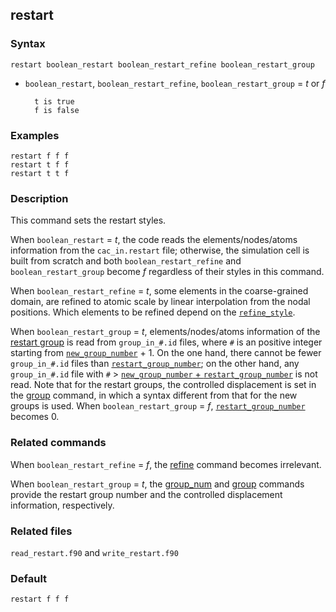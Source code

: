 ## restart

### Syntax

	restart boolean_restart boolean_restart_refine boolean_restart_group

* `boolean_restart`, `boolean_restart_refine`, `boolean_restart_group` = _t_ or _f_

		t is true
		f is false

### Examples

	restart f f f
	restart t f f
	restart t t f

### Description

This command sets the restart styles.

When `boolean_restart` = _t_, the code reads the elements/nodes/atoms information from the `cac_in.restart` file; otherwise, the simulation cell is built from scratch and both `boolean_restart_refine` and `boolean_restart_group` become _f_ regardless of their styles in this command.

When `boolean_restart_refine` = _t_, some elements in the coarse-grained domain, are refined to atomic scale by linear interpolation from the nodal positions. Which elements to be refined depend on the [`refine_style`](refine.md).

When `boolean_restart_group` = _t_, elements/nodes/atoms information of the [restart group](group.md) is read from `group_in_#.id` files, where `#` is an positive integer starting from [`new_group_number`](group_num.md) + 1. On the one hand, there cannot be fewer `group_in_#.id` files than [`restart_group_number`](group_num.md); on the other hand, any `group_in_#.id` file with `#` > [`new_group_number` + `restart_group_number`](group_num.md) is not read. Note that for the restart groups, the controlled displacement is set in the [group](group.md) command, in which a syntax different from that for the new groups is used. When `boolean_restart_group` = _f_, [`restart_group_number`](group_num.md) becomes 0.

### Related commands

When `boolean_restart_refine` = _f_, the [refine](refine.md) command becomes irrelevant.

When `boolean_restart_group` = _t_, the [group_num](group_num.md) and [group](group.md) commands provide the restart group number and the controlled displacement information, respectively.

### Related files

`read_restart.f90` and `write_restart.f90`

### Default

	restart f f f